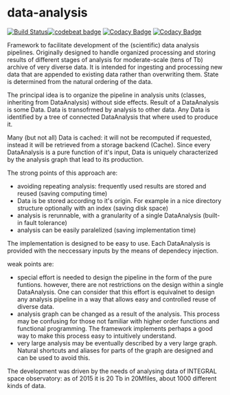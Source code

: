 data-analysis
=============
[![Build Status](https://travis-ci.org/volodymyrss/data-analysis.png)](https://travis-ci.org/volodymyrss/data-analysis)[![codebeat badge](https://codebeat.co/badges/be1fafc7-ebdc-4fdd-8f60-18b1630c85bc)](https://codebeat.co/projects/github-com-volodymyrss-data-analysis-master)
[![Codacy Badge](https://api.codacy.com/project/badge/Grade/a84b843c73fd4395b72ac00c8738a46c)](https://www.codacy.com/app/vladimir.savchenko/data-analysis?utm_source=github.com&amp;utm_medium=referral&amp;utm_content=volodymyrss/data-analysis&amp;utm_campaign=Badge_Grade)
[![Codacy Badge](https://api.codacy.com/project/badge/Coverage/a84b843c73fd4395b72ac00c8738a46c)](https://www.codacy.com/app/vladimir.savchenko/data-analysis?utm_source=github.com&utm_medium=referral&utm_content=volodymyrss/data-analysis&utm_campaign=Badge_Coverage)


Framework to facilitate development of the (scientific) data analysis
pipelines.  Originally designed to handle organized processing and
storing results of different stages of analysis for moderate-scale 
(tens of Tb) archive of very diverse data.  It is intended for ingesting and processing new
data that are appended to existing data rather than overwriting
them. State is determined from the natural ordering of the data.

The principal idea is to organize the pipeline in analysis units
(classes, inheriting from DataAnalysis) without side effects. Result
of a DataAnalysis is some Data. Data is transofrmed by analysis to
other data. Any Data is identified by a tree of connected DataAnalysis
that where used to produce it.

Many (but not all) Data is cached: it will not be recomputed if
requested, instead it will be retrieved from a storage backend
(Cache). Since every DataAnalysis is a pure function of it's input,
Data is uniquely characterized by the analysis graph that lead to its
production.

The strong points of this approach are:

* avoiding repeating analysis: frequently used results are stored and reused (saving computing time)
* Data is be stored according to it's origin. For example in a nice directory structure optionally with an index (saving disk space)
* analysis is rerunnable, with a granularity of a single DataAnalysis (built-in fault tolerance)
* analysis can be easily paralelized (saving implementation time)

The implementation is designed to be easy to use. Each DataAnalysis is
provided with the neccessary inputs by the means of dependecy injection.

weak points are:

* special effort is needed to design the pipeline in the form of the pure funtions. however, there are not restrictions on the design within a single DataAnalysis. One can consider that this effort is equivalnet to design any analysis pipeline in a way that allows easy and controlled reuse of diverse data.
* analysis graph can be changed as a result of the analysis. This process may be confusing for those not familiar with higher order functions and functional programming. The framework implements perhaps a good way to make this process easy to intuitively understand.  
* very large analysis may be eventually described by a very large graph. Natural shortcuts and aliases for parts of the graph are designed and can be used to avoid this.


The development was driven by the needs of analysing data of INTEGRAL space observatory: as of 2015 it is 20 Tb in 20Mfiles, about 1000 different kinds of data.
